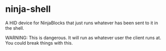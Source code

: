 ninja-shell
======

A HID device for NinjaBlocks that just runs whatever has been sent to it in the shell.

WARNING: This is dangerous. It will run as whatever user the client runs at. You could break things with this.
